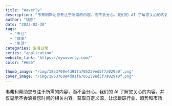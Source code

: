 ```yaml
---
title: "Waverly"
description: "韦弗利帮助您专注于所需的内容，而不会分心。我们的 AI 了解您关心的内容，并仅显示不会浪费您时间的相关内容。获取自定义源"
author: "瑞东"
date: "2023-03-30"
tags:
  - "专注"
  - "效率"
  - "生活"
categories: 生活日常
series: "application"
website_link: "https://mywaverly.com/"
color: "#666"

thumb_image: "/img/1853760e4d91fa705239ed5f7a029a0f.png"
cover_image: "/img/1853760e4d91fa705239ed5f7a029a0f.png"
---
```


韦弗利帮助您专注于所需的内容，而不会分心。我们的 AI 了解您关心的内容，并仅显示不会浪费您时间的相关内容。获取自定义源，让您跟踪行业、趋势和市场 